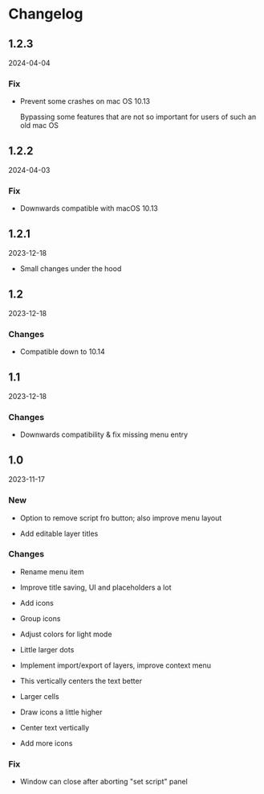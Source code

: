 # Changelog

## 1.2.3

2024-04-04

### Fix

* Prevent some crashes on mac OS 10.13

    Bypassing some features that are not so important for users of such an old mac OS

## 1.2.2

2024-04-03

### Fix

* Downwards compatible with macOS 10.13

## 1.2.1

2023-12-18

* Small changes under the hood

## 1.2

2023-12-18

### Changes

* Compatible down to 10.14

## 1.1

2023-12-18

### Changes

* Downwards compatibility & fix missing menu entry

## 1.0

2023-11-17

### New

* Option to remove script fro button; also improve menu layout

* Add editable layer titles

### Changes

* Rename menu item

* Improve title saving, UI and placeholders a lot

* Add icons

* Group icons

* Adjust colors for light mode

* Little larger dots

* Implement import/export of layers, improve context menu

* This vertically centers the text better

* Larger cells

* Draw icons a little higher

* Center text vertically

* Add more icons

### Fix

* Window can close after aborting "set script" panel

